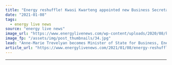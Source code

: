 ```yaml
---
title: "Energy reshuffle! Kwasi Kwarteng appointed new Business Secretary as Alok Sharma becomes full-time COP26 President"
date: "2021-01-08"
tags: 
  - energy live news
source: "energy live news"
image_url: "https://www.energylivenews.com/wp-content/uploads/2020/08/kwasi-1.jpg"
image_fp: "/assets/img/post_thumbnails/34.jpg"
lead: "Anne-Marie Trevelyan becomes Minister of State for Business, Energy and Clean Growth"
article_url: "https://www.energylivenews.com/2021/01/08/energy-reshuffle-kwasi-kwarteng-appointed-new-business-secretary-as-alok-sharma-becomes-full-time-cop26-president/"
---
```


---
